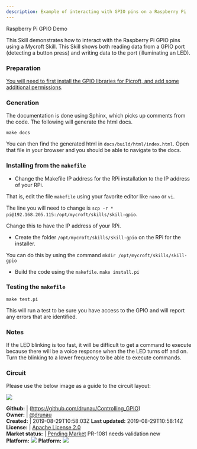 ```yaml
---
description: Example of interacting with GPIO pins on a Raspberry Pi
---
```

Raspberry Pi GPIO Demo

This Skill demonstrates how to interact with the Raspberry Pi GPIO pins using a Mycroft Skill. This Skill shows both reading data from a GPIO port (detecting a button press) and writing data to the port (illuminating an LED).

### Preparation

[You will need to first install the GPIO libraries for Picroft, and add some additional permissions](https://mycroft.ai/documentation/picroft/#using-the-gpio-pins-on-the-raspberry-pi-3).

### Generation

The documentation is done using Sphinx, which picks up comments from the code.  The following will generate the html docs.

```make docs```

You can then find the generated html in ```docs/build/html/index.html```.  Open that file in your browser and you should be able to navigate to the docs.

### Installing from the `makefile`

* Change the Makefile IP address for the RPi installation to the IP address of your RPi.

That is, edit the file `makefile` using your favorite editor like `nano` or `vi`.

The line you will need to change is `scp -r * pi@192.168.205.115:/opt/mycroft/skills/skill-gpio`.

Change this to have the IP address of your RPi.

* Create the folder ```/opt/mycroft/skills/skill-gpio``` on the RPi for the installer.

You can do this by using the command `mkdir /opt/mycroft/skills/skill-gpio`

* Build the code using the `makefile`.  ```make install.pi```

### Testing the `makefile`

```make test.pi```

This will run a test to be sure you have access to the GPIO and will report any errors that are identified.

### Notes

If the LED blinking is too fast, it will be difficult to get a command to execute because there will be a voice response when the the LED turns off and on. Turn the blinking to a lower frequency to be able to execute commands.

### Circuit
Please use the below image as a guide to the circuit layout:

![](https://github.com/MycroftAI/picroft_example_skill_gpio/blob/master/IMG_20170706_153744.jpg)

**Github:** | (https://github.com/drunau/Controlling_GPIO)  
**Owner:** | [@drunau](https://github.com/drunau)  
**Created:** | 2019-08-29T10:58:03Z  **Last updated:** 2019-08-29T10:58:14Z  
**License:** | [Apache License 2.0](https://api.github.com/licenses/apache-2.0)  
**Market status:** | [Pending Market](https://market.mycroft.ai/skill/) PR-1081 needs validation new  
**Platform:**   ![](.gitbook/assets/mark-1-icon.png) **Platform:**   ![](.gitbook/assets/picroft-icon.png)   
